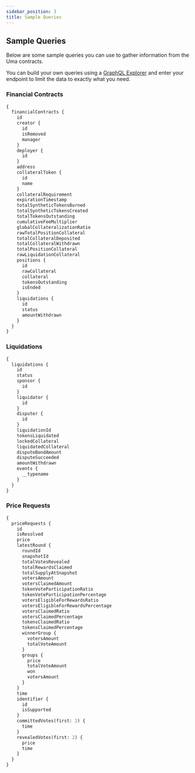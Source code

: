 ```yaml
---
sidebar_position: 3
title: Sample Queries
---
```


## Sample Queries

Below are some sample queries you can use to gather information from the Uma contracts.

You can build your own queries using a [GraphQL Explorer](https://graphiql-online.com/graphiql) and enter your endpoint to limit the data to exactly what you need.

### Financial Contracts

```graphql
{
  financialContracts {
    id
    creator {
      id
      isRemoved
      manager
    }
    deployer {
      id
    }
    address
    collateralToken {
      id
      name
    }
    collateralRequirement
    expirationTimestamp
    totalSyntheticTokensBurned
    totalSyntheticTokensCreated
    totalTokensOutstanding
    cumulativeFeeMultiplier
    globalCollateralizationRatio
    rawTotalPositionCollateral
    totalCollateralDeposited
    totalCollateralWithdrawn
    totalPositionCollateral
    rawLiquidationCollateral
    positions {
      id
      rawCollateral
      collateral
      tokensOutstanding
      isEnded
    }
    liquidations {
      id
      status
      amountWithdrawn
    }
  }
}
```

### Liquidations

```graphql
{
  liquidations {
    id
    status
    sponsor {
      id
    }
    liquidator {
      id
    }
    disputer {
      id
    }
    liquidationId
    tokensLiquidated
    lockedCollateral
    liquidatedCollateral
    disputeBondAmount
    disputeSucceeded
    amountWithdrawn
    events {
      __typename
    }
  }
}
```

### Price Requests

```graphql
{
  priceRequests {
    id
    isResolved
    price
    latestRound {
      roundId
      snapshotId
      totalVotesRevealed
      totalRewardsClaimed
      totalSupplyAtSnapshot
      votersAmount
      votersClaimedAmount
      tokenVoteParticipationRatio
      tokenVoteParticipationPercentage
      votersEligibleForRewardsRatio
      votersEligibleForRewardsPercentage
      votersClaimedRatio
      votersClaimedPercentage
      tokensClaimedRatio
      tokensClaimedPercentage
      winnerGroup {
        votersAmount
        totalVoteAmount
      }
      groups {
        price
        totalVoteAmount
        won
        votersAmount
      }
    }
    time
    identifier {
      id
      isSupported
    }
    committedVotes(first: 2) {
      time
    }
    revealedVotes(first: 2) {
      price
      time
    }
  }
}
```
